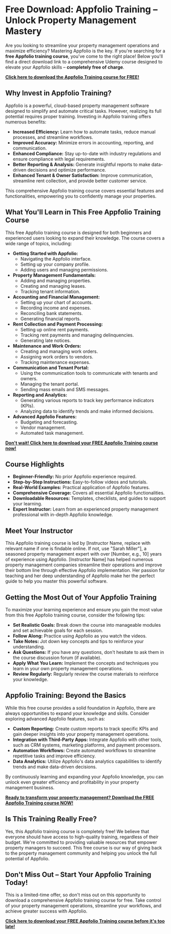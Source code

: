 # Free Download: Appfolio Training – Unlock Property Management Mastery

Are you looking to streamline your property management operations and maximize efficiency? Mastering Appfolio is the key. If you're searching for a **free Appfolio training course**, you've come to the right place! Below you'll find a direct download link to a comprehensive Udemy course designed to elevate your Appfolio skills – **completely free of charge**.

[**Click here to download the Appfolio Training course for FREE!**](https://udemywork.com/appfolio-training)

## Why Invest in Appfolio Training?

Appfolio is a powerful, cloud-based property management software designed to simplify and automate critical tasks. However, realizing its full potential requires proper training. Investing in Appfolio training offers numerous benefits:

*   **Increased Efficiency:** Learn how to automate tasks, reduce manual processes, and streamline workflows.
*   **Improved Accuracy:** Minimize errors in accounting, reporting, and communication.
*   **Enhanced Compliance:** Stay up-to-date with industry regulations and ensure compliance with legal requirements.
*   **Better Reporting & Analysis:** Generate insightful reports to make data-driven decisions and optimize performance.
*   **Enhanced Tenant & Owner Satisfaction:** Improve communication, streamline rent collection, and provide better customer service.

This comprehensive Appfolio training course covers essential features and functionalities, empowering you to confidently manage your properties.

## What You'll Learn in This Free Appfolio Training Course

This free Appfolio training course is designed for both beginners and experienced users looking to expand their knowledge. The course covers a wide range of topics, including:

*   **Getting Started with Appfolio:**
    *   Navigating the Appfolio interface.
    *   Setting up your company profile.
    *   Adding users and managing permissions.
*   **Property Management Fundamentals:**
    *   Adding and managing properties.
    *   Creating and managing leases.
    *   Tracking tenant information.
*   **Accounting and Financial Management:**
    *   Setting up your chart of accounts.
    *   Recording income and expenses.
    *   Reconciling bank statements.
    *   Generating financial reports.
*   **Rent Collection and Payment Processing:**
    *   Setting up online rent payments.
    *   Tracking rent payments and managing delinquencies.
    *   Generating late notices.
*   **Maintenance and Work Orders:**
    *   Creating and managing work orders.
    *   Assigning work orders to vendors.
    *   Tracking maintenance expenses.
*   **Communication and Tenant Portal:**
    *   Using the communication tools to communicate with tenants and owners.
    *   Managing the tenant portal.
    *   Sending mass emails and SMS messages.
*   **Reporting and Analytics:**
    *   Generating various reports to track key performance indicators (KPIs).
    *   Analyzing data to identify trends and make informed decisions.
*   **Advanced Appfolio Features:**
    *   Budgeting and forecasting.
    *   Vendor management.
    *   Automated task management.

[**Don't wait! Click here to download your FREE Appfolio Training course now!**](https://udemywork.com/appfolio-training)

## Course Highlights

*   **Beginner-Friendly:** No prior Appfolio experience required.
*   **Step-by-Step Instructions:** Easy-to-follow videos and tutorials.
*   **Real-World Examples:** Practical application of Appfolio features.
*   **Comprehensive Coverage:** Covers all essential Appfolio functionalities.
*   **Downloadable Resources:** Templates, checklists, and guides to support your learning.
*   **Expert Instructor:** Learn from an experienced property management professional with in-depth Appfolio knowledge.

## Meet Your Instructor

This Appfolio training course is led by [Instructor Name, replace with relevant name if one is findable online. If not, use "Sarah Miller"], a seasoned property management expert with over [Number, e.g., 10] years of experience using Appfolio. [Instructor Name] has helped numerous property management companies streamline their operations and improve their bottom line through effective Appfolio implementation. Her passion for teaching and her deep understanding of Appfolio make her the perfect guide to help you master this powerful software.

## Getting the Most Out of Your Appfolio Training

To maximize your learning experience and ensure you gain the most value from this free Appfolio training course, consider the following tips:

*   **Set Realistic Goals:** Break down the course into manageable modules and set achievable goals for each session.
*   **Follow Along:** Practice using Appfolio as you watch the videos.
*   **Take Notes:** Jot down key concepts and tips to reinforce your understanding.
*   **Ask Questions:** If you have any questions, don't hesitate to ask them in the course discussion forum (if available).
*   **Apply What You Learn:** Implement the concepts and techniques you learn in your own property management operations.
*   **Review Regularly:** Regularly review the course materials to reinforce your knowledge.

## Appfolio Training: Beyond the Basics

While this free course provides a solid foundation in Appfolio, there are always opportunities to expand your knowledge and skills. Consider exploring advanced Appfolio features, such as:

*   **Custom Reporting:** Create custom reports to track specific KPIs and gain deeper insights into your property management operations.
*   **Integration with Third-Party Apps:** Integrate Appfolio with other tools, such as CRM systems, marketing platforms, and payment processors.
*   **Automation Workflows:** Create automated workflows to streamline repetitive tasks and improve efficiency.
*   **Data Analytics:** Utilize Appfolio's data analytics capabilities to identify trends and make data-driven decisions.

By continuously learning and expanding your Appfolio knowledge, you can unlock even greater efficiency and profitability in your property management business.

[**Ready to transform your property management? Download the FREE Appfolio Training course NOW!**](https://udemywork.com/appfolio-training)

## Is This Training Really Free?

Yes, this Appfolio training course is completely free! We believe that everyone should have access to high-quality training, regardless of their budget. We're committed to providing valuable resources that empower property managers to succeed. This free course is our way of giving back to the property management community and helping you unlock the full potential of Appfolio.

## Don't Miss Out – Start Your Appfolio Training Today!

This is a limited-time offer, so don't miss out on this opportunity to download a comprehensive Appfolio training course for free. Take control of your property management operations, streamline your workflows, and achieve greater success with Appfolio.

[**Click here to download your FREE Appfolio Training course before it's too late!**](https://udemywork.com/appfolio-training)
